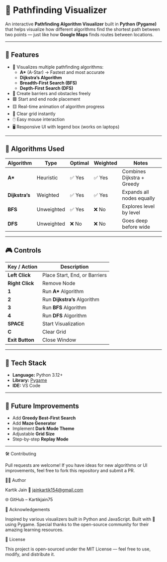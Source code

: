 # 🧭 Pathfinding Visualizer

An interactive **Pathfinding Algorithm Visualizer** built in **Python (Pygame)** that helps visualize how different algorithms find the shortest path between two points — just like how **Google Maps** finds routes between locations.

---

## 🚀 Features

- 🎯 Visualizes multiple pathfinding algorithms:
  - **A\*** (A-Star) → Fastest and most accurate
  - **Dijkstra’s Algorithm**
  - **Breadth-First Search (BFS)**
  - **Depth-First Search (DFS)**
- 🧱 Create barriers and obstacles freely
- 🟩 Start and end node placement
- 🟨 Real-time animation of algorithm progress
- 🧹 Clear grid instantly
- 🖱️ Easy mouse interaction
- 🖥️ Responsive UI with legend box (works on laptops)

---

## 🧠 Algorithms Used

| Algorithm | Type | Optimal | Weighted | Notes |
|------------|-------|----------|-----------|--------|
| **A\*** | Heuristic | ✅ Yes | ✅ Yes | Combines Dijkstra + Greedy |
| **Dijkstra’s** | Weighted | ✅ Yes | ✅ Yes | Expands all nodes equally |
| **BFS** | Unweighted | ✅ Yes | ❌ No | Explores level by level |
| **DFS** | Unweighted | ❌ No | ❌ No | Goes deep before wide |

---

## 🎮 Controls

| Key / Action | Description |
|---------------|-------------|
| **Left Click** | Place Start, End, or Barriers |
| **Right Click** | Remove Node |
| **1** | Run **A\*** Algorithm |
| **2** | Run **Dijkstra’s** Algorithm |
| **3** | Run **BFS** Algorithm |
| **4** | Run **DFS** Algorithm |
| **SPACE** | Start Visualization |
| **C** | Clear Grid |
| **Exit Button** | Close Window |

---

## 🧰 Tech Stack

- **Language:** Python 3.12+
- **Library:** [Pygame](https://www.pygame.org/)
- **IDE:** VS Code

---

## 🔧 Future Improvements

- Add **Greedy Best-First Search**
- Add **Maze Generator**
- Implement **Dark Mode Theme**
- Adjustable **Grid Size**
- Step-by-step **Replay Mode**

---
🛠️ Contributing

Pull requests are welcome!
If you have ideas for new algorithms or UI improvements, feel free to fork this repository and submit a PR.

👨‍💻 Author

Kartik Jain
📧 jainkartik154@gmail.com

🌐 GitHub – Kartikjain75

🌟 Acknowledgements

Inspired by various visualizers built in Python and JavaScript.
Built with 💖 using Pygame.
Special thanks to the open-source community for their amazing learning resources.

🧾 License

This project is open-sourced under the MIT License — feel free to use, modify, and distribute it.
